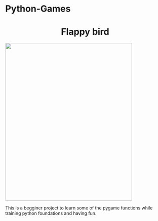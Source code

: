 # Python-Games
<H1 align="center">Flappy bird </H1>

<img src=![_3bbc34d5-58ca-469f-9a07-c33a3feae12d](https://github.com/Guilhermertp/Python-Games/assets/80826962/d90fb630-5fc1-43dd-84fd-fb30dab2b9b8) 
     width="400" 
     height="500" />




This is a begginer project to learn some
of the pygame functions while training python foundations
and having fun.
